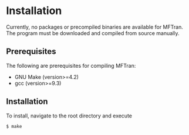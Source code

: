 # Installation
Currently, no packages or precompiled binaries are available for MFTran. The program must be downloaded and compiled from source manually.

## Prerequisites
The following are prerequisites for compiling MFTran:

* GNU Make (version>=4.2)
* gcc (version>=9.3)

## Installation
To install, navigate to the root directory and execute

`$ make`